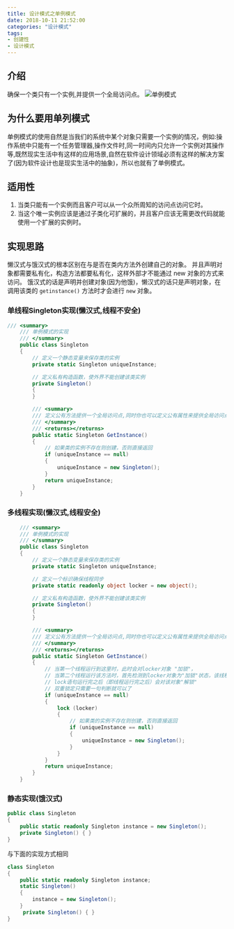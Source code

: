 ```yaml
---
title: 设计模式之单例模式
date: 2018-10-11 21:52:00
categories: "设计模式"
tags:
- 创建性
- 设计模式
---
```


## 介绍
确保一个类只有一个实例,并提供一个全局访问点。
![单例模式](单例模式.png)

## 为什么要用单列模式
单例模式的使用自然是当我们的系统中某个对象只需要一个实例的情况，例如:操作系统中只能有一个任务管理器,操作文件时,同一时间内只允许一个实例对其操作等,既然现实生活中有这样的应用场景,自然在软件设计领域必须有这样的解决方案了(因为软件设计也是现实生活中的抽象)，所以也就有了单例模式。

## 适用性
1. 当类只能有一个实例而且客户可以从一个众所周知的访问点访问它时。
2. 当这个唯一实例应该是通过子类化可扩展的，并且客户应该无需更改代码就能使用一个扩展的实例时。

## 实现思路
懒汉式与饿汉式的根本区别在与是否在类内方法外创建自己的对象。
并且声明对象都需要私有化，构造方法都要私有化，这样外部才不能通过 new 对象的方式来访问。
饿汉式的话是声明并创建对象(因为他饿)，懒汉式的话只是声明对象，在调用该类的 `getinstance()` 方法时才会进行 `new` 对象。

### 单线程Singleton实现(懒汉式,线程不安全)
```csharp
/// <summary>
    /// 单例模式的实现
    /// </summary>
    public class Singleton
    {
        // 定义一个静态变量来保存类的实例
        private static Singleton uniqueInstance;

        // 定义私有构造函数，使外界不能创建该类实例
        private Singleton()
        {
        }

        /// <summary>
        /// 定义公有方法提供一个全局访问点,同时你也可以定义公有属性来提供全局访问点
        /// </summary>
        /// <returns></returns>
        public static Singleton GetInstance()
        {
            // 如果类的实例不存在则创建，否则直接返回
            if (uniqueInstance == null)
            {
                uniqueInstance = new Singleton();
            }
            return uniqueInstance;
        }
    }
```

### 多线程实现(懒汉式,线程安全)
```csharp
    /// <summary>
    /// 单例模式的实现
    /// </summary>
    public class Singleton
    {
        // 定义一个静态变量来保存类的实例
        private static Singleton uniqueInstance;

        // 定义一个标识确保线程同步
        private static readonly object locker = new object();

        // 定义私有构造函数，使外界不能创建该类实例
        private Singleton()
        {
        }

        /// <summary>
        /// 定义公有方法提供一个全局访问点,同时你也可以定义公有属性来提供全局访问点
        /// </summary>
        /// <returns></returns>
        public static Singleton GetInstance()
        {
            // 当第一个线程运行到这里时，此时会对locker对象 "加锁"，
            // 当第二个线程运行该方法时，首先检测到locker对象为"加锁"状态，该线程就会挂起等待第一个线程解锁
            // lock语句运行完之后（即线程运行完之后）会对该对象"解锁"
            // 双重锁定只需要一句判断就可以了
            if (uniqueInstance == null)
            {
                lock (locker)
                {
                    // 如果类的实例不存在则创建，否则直接返回
                    if (uniqueInstance == null)
                    {
                        uniqueInstance = new Singleton();
                    }
                }
            }
            return uniqueInstance;
        }
    }

```

### 静态实现(饿汉式)

```csharp
public class Singleton
{
    public static readonly Singleton instance = new Singleton();
    private Singleton() { }
}
```

与下面的实现方式相同
```csharp
class Singleton
{
    public static readonly Singleton instance;
    static Singleton()
    {
        instance = new Singleton();
    }
     private Singleton() { }
}
```